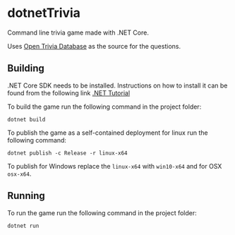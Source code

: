# dotnetTrivia
Command line trivia game made with .NET Core.

Uses [Open Trivia Database](https://opentdb.com/) as the source for the questions.

## Building
.NET Core SDK needs to be installed. Instructions on how to install it can be found from the following link [.NET Tutorial](https://www.microsoft.com/net/learn/get-started-with-dotnet-tutorial)

To build the game run the following command in the project folder:
```
dotnet build
```

To publish the game as a self-contained deployment for linux run the following command:
```
dotnet publish -c Release -r linux-x64
```

To publish for Windows replace the `linux-x64` with `win10-x64` and for OSX `osx-x64`.

## Running
To run the game run the following command in the project folder:
```
dotnet run
```